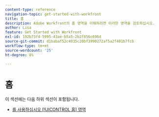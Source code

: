 ```yaml
---
content-type: reference
navigation-topic: get-started-with-workfront
title: 홈
description: Adobe Workfront의 홈 영역을 이해하려면 이러한 영역을 검토하십시오.
author: Lisa
feature: Get Started with Workfront
exl-id: 192b73f4-5995-43ae-b5a5-2b2f856c696d
source-git-commit: d1babaf52c4035c20bf3990272af5a2f401b7fcb
workflow-type: tm+mt
source-wordcount: '25'
ht-degree: 8%

---
```


# 홈

이 섹션에는 다음 하위 섹션이 포함됩니다.

* [를 사용하십시오 [!UICONTROL 홈] 영역](../../workfront-basics/using-home/using-the-home-area/use-the-home-area.md)
